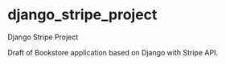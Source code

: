 # django_stripe_project
Django Stripe Project

Draft of Bookstore application based on Django with Stripe API. 
